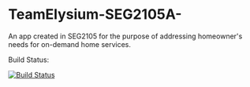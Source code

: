 # TeamElysium-SEG2105A-
An app created in SEG2105 for the purpose of addressing homeowner's needs for on-demand home services.

Build Status:

[![Build Status](https://circleci.com/gh/SukhsimranpreetSekhon/TeamElysium-SEG2105A-.png?branch=master)](https://circleci.com/gh/SukhsimranpreetSekhon/TeamElysium-SEG2105A-)
